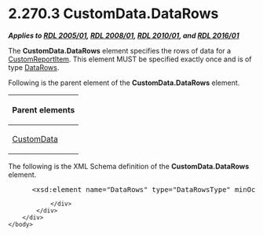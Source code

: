 <html dir="LTR" xmlns:mshelp="http://msdn.microsoft.com/mshelp" xmlns:ddue="http://ddue.schemas.microsoft.com/authoring/2003/5" xmlns:xlink="http://www.w3.org/1999/xlink" xmlns:tool="http://www.microsoft.com/tooltip">
    <head>
        <meta http-equiv="Content-Type" content="text/html; CHARSET=utf-8"></meta>
        <meta name="save" content="history"></meta>
        <title>2.270.3 CustomData.DataRows</title>
        <xml>
            <mshelp:toctitle title="2.270.3 CustomData.DataRows"></mshelp:toctitle>
            <mshelp:rltitle title="[MS-RDL]: CustomData.DataRows"></mshelp:rltitle>
            <mshelp:keyword index="A" term="d02bc8bc-5964-4d8c-9a48-f3c7eee7f1fb"></mshelp:keyword>
            <mshelp:attr name="DCSext.ContentType" value="open specification"></mshelp:attr>
            <mshelp:attr name="AssetID" value="d02bc8bc-5964-4d8c-9a48-f3c7eee7f1fb"></mshelp:attr>
            <mshelp:attr name="TopicType" value="kbRef"></mshelp:attr>
            <mshelp:attr name="DCSext.Title" value="[MS-RDL]: CustomData.DataRows" />
        </xml>
    </head>
    <body>
        <div id="header">
            <h1 class="heading">2.270.3 CustomData.DataRows</h1>
        </div>
        <div id="mainSection">
            <div id="mainBody">
                <div id="allHistory" class="saveHistory"></div>
                <div id="sectionSection0" class="section" name="collapseableSection">
                    

<p><b><i>Applies to </i></b><a href="3ebe2912-4958-4832-b391-cad1f5e13338.md"><b><i>RDL 2005/01</i></b></a><b><i>,
</i></b><a href="1e855f94-4617-47e4-b89e-0856c6cb420f.md"><b><i>RDL 2008/01</i></b></a><b><i>,
</i></b><a href="3428e690-a348-4ec7-8a6a-8efb42d2cdee.md"><b><i>RDL 2010/01</i></b></a><b><i>,
and </i></b><a href="52ce3983-2bfc-4e72-9359-42aaf5fe4509.md"><b><i>RDL 2016/01</i></b></a></p>

<p>The <b>CustomData.DataRows</b> element specifies the rows of
data for a <a href="6bb7b35c-e517-4444-a96b-9f2ccdd1a642.md">CustomReportItem</a>.
This element MUST be specified exactly once and is of type <a href="25f3bc9e-1f49-4374-9579-7ab0389a8b6b.md">DataRows</a>.</p>

<p>Following is the parent element of the <b>CustomData.DataRows</b>
element.</p>

<table>
 <thead>
  <tr>
   <th>
   <p>Parent elements</p>
   </th>
  </tr>
 </thead>
 <tr>
  <td>
  <p><a href="7c5c39bd-6a38-4d28-805b-63959242c268.md">CustomData</a></p>
  </td>
 </tr>
</table>

<p>The following is the XML Schema definition of the <b>CustomData.DataRows</b>
element.</p>

<dl>
<dd>
<div><pre> &lt;xsd:element name=&quot;DataRows&quot; type=&quot;DataRowsType&quot; minOccurs=&quot;0&quot; /&gt;
</pre></div>
</dd></dl>


                </div>
            </div>
        </div>
    </body>
</html>